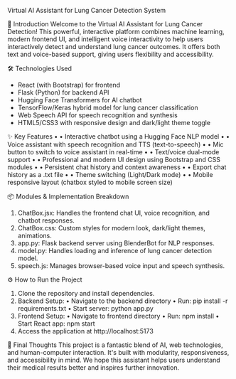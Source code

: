 Virtual AI Assistant for Lung Cancer Detection System


🚀 Introduction
Welcome to the Virtual AI Assistant for Lung Cancer Detection! This powerful, interactive platform combines machine learning, modern frontend UI, and intelligent voice interactivity to help users interactively detect and understand lung cancer outcomes. It offers both text and voice-based support, giving users flexibility and accessibility.


🛠️ Technologies Used
- React (with Bootstrap) for frontend
- Flask (Python) for backend API
- Hugging Face Transformers for AI chatbot
- TensorFlow/Keras hybrid model for lung cancer classification
- Web Speech API for speech recognition and synthesis
- HTML5/CSS3 with responsive design and dark/light theme toggle

  
✨ Key Features
•	• Interactive chatbot using a Hugging Face NLP model
•	• Voice assistant with speech recognition and TTS (text-to-speech)
•	• Mic button to switch to voice assistant in real-time
•	• Text/voice dual-mode support
•	• Professional and modern UI design using Bootstrap and CSS modules
•	• Persistent chat history and context awareness
•	• Export chat history as a .txt file
•	• Theme switching (Light/Dark mode)
•	• Mobile responsive layout (chatbox styled to mobile screen size)



📦 Modules & Implementation Breakdown
1. ChatBox.jsx: Handles the frontend chat UI, voice recognition, and chatbot responses.
2. ChatBox.css: Custom styles for modern look, dark/light themes, animations.
3. app.py: Flask backend server using BlenderBot for NLP responses.
4. model.py: Handles loading and inference of lung cancer detection model.
5. speech.js: Manages browser-based voice input and speech synthesis.

⚙️ How to Run the Project
1. Clone the repository and install dependencies.
2. Backend Setup:
   • Navigate to the backend directory
   • Run: pip install -r requirements.txt
   • Start server: python app.py
3. Frontend Setup:
   • Navigate to frontend directory
   • Run: npm install
   • Start React app: npm start
4. Access the application at http://localhost:5173

🎉 Final Thoughts
This project is a fantastic blend of AI, web technologies, and human-computer interaction. It's built with modularity, responsiveness, and accessibility in mind. We hope this assistant helps users understand their medical results better and inspires further innovation.
